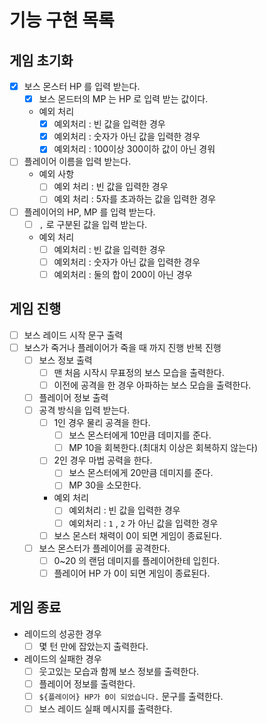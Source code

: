 # 기능 구현 목록
## 게임 초기화
- [X] 보스 몬스터 HP 를 입력 받는다.
  - [X] 보스 몬드터의 MP 는 HP 로 입력 받는 값이다.  
  - 예외 처리
    - [X] 예외처리 : 빈 값을 입력한 경우 
    - [X] 예외처리 : 숫자가 아닌 값을 입력한 경우 
    - [X] 예외처리 : 100이상 300이하 값이 아닌 경워
- [ ] 플레이어 이름을 입력 받는다.
  - 예외 사항
    - [ ] 예외 처리 : 빈 값을 입력한 경우
    - [ ] 예외 처리 : 5자를 초과하는 값을 입력한 경우
- [ ] 플레이어의 HP, MP 를 입력 받는다.
  - [ ] `,` 로 구분된 값을 입력 받는다.
  - 예외 처리
    - [ ] 예외처리 : 빈 값을 입력한 경우
    - [ ] 예외처리 : 숫자가 아닌 값을 입력한 경우
    - [ ] 예외처리 : 둘의 합이 200이 아닌 경우

## 게임 진행
- [ ] 보스 레이드 시작 문구 출력
- [ ] 보스가 죽거나 플레이어가 죽을 때 까지 진행 반복 진행
  - [ ] 보스 정보 출력
    - [ ] 맨 처음 시작시 무표정의 보스 모습을 출력한다.
    - [ ] 이전에 공격을 한 경우 아파하는 보스 모습을 출력한다.
  - [ ] 플레이어 정보 출력 
  - [ ] 공격 방식을 입력 받는다.
    - [ ] 1인 경우 물리 공격을 한다. 
      - [ ] 보스 몬스터에게 10만큼 데미지를 준다.
      - [ ] MP 10을 회복한다.(최대치 이상은 회복하지 않는다)
    - [ ] 2인 경우 마법 공력을 한다.
      - [ ] 보스 몬스터에게 20만큼 데미지를 준다.
      - [ ] MP 30을 소모한다.
    - 예외 처리
      - [ ] 예외처리 : 빈 값을 입력한 경우
      - [ ] 예외처리 : `1` , `2` 가 아닌 값을 입력한 경우
    - [ ] 보스 몬스터 채력이 0이 되면 게임이 종료된다.
  - [ ] 보스 몬스터가 플레이어를 공격한다.
    - [ ] 0~20 의 랜덤 데미지를 플레이어한테 입힌다.
    - [ ] 플레이어 HP 가 0이 되면 게임이 종료된다.

## 게임 종료
- 레이드의 성공한 경우
  - [ ] 몇 턴 만에 잡았는지 출력한다.
- 레이드의 실패한 경우
  - [ ] 웃고있는 모습과 함께 보스 정보를 출력한다.
  - [ ] 플레이어 정보를 출력한다.
  - [ ] `${플레이어} HP가 0이 되었습니다.` 문구를 출력한다.
  - [ ] 보스 레이드 실패 메시지를 출력한다.

